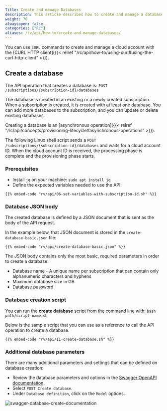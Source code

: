 ```yaml
---
Title: Create and manage Databases
description: This article describes how to create and manage a database using `cURL` commands.
weight: 70
alwaysopen: false
categories: ["RC"]
aliases: /rv/api/how-to/create-and-manage-databases/
---
```

You can use `cURL` commands to create and manage a cloud account
with the [CURL HTTP client]({{< relref "/rc/api/how-to/using-curl#using-the-curl-http-client" >}}).

## Create a database

The API operation that creates a database is: `POST /subscriptions/{subscription-id}/databases`

The database is created in an existing or a newly created subscription.
When a subscription is created, it is created with at least one database.
You can add more databases to the subscription, and you can update or delete existing databases.

Creating a database is an [asynchronous operation]({{< relref "/rc/api/concepts/provisioning-lifecycle#asynchronous-operations" >}}).

The following Linux shell script sends a `POST /subscriptions/{subscription-id}/databases` and waits for a cloud account ID.
When the cloud account ID is received, the processing phase is complete and the provisioning phase starts.

### Prerequisites

- Install `jq` on your machine: `sudo apt install jq`
- Define the expected variables needed to use the API:

```shell
{{% embed-code "rv/api/06-set-variables-with-subscription-id.sh" %}}
```

### Database JSON body

The created database is defined by a JSON document that is sent as the body of the API request.

In the example below, that JSON document is stored in the `create-database-basic.json` file:

```shell
{{% embed-code "rv/api/create-database-basic.json" %}}
```

The JSON body contains only the most basic, required parameters in order to create a database:

- Database name - A unique name per subscription that can contain only alphanumeric characters and hyphens
- Maximum database size in GB
- Database password

### Database creation script

You can run the **create database** script from the command line with: `bash path/script-name.sh`

Below is the sample script that you can use as a reference to call the API operation to create a database.

```shell
{{% embed-code "rv/api/11-create-database.sh" %}}
```

### Additional database parameters

There are many additional parameters and settings that can be defined on database creation:

- Review the database parameters and options in the [Swagger OpenAPI documentation](https://api.redislabs.com/v1/swagger-ui.html#/Databases).
- Select `POST Create database`.
- Under `Database definition`, click on the `Model` options.

![swagger-database-create-documentation](/images/rv/api/swagger-database-create-documentation.png)
